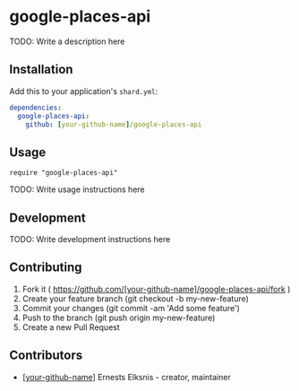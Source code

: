 # google-places-api

TODO: Write a description here

## Installation

Add this to your application's `shard.yml`:

```yaml
dependencies:
  google-places-api:
    github: [your-github-name]/google-places-api
```

## Usage

```crystal
require "google-places-api"
```

TODO: Write usage instructions here

## Development

TODO: Write development instructions here

## Contributing

1. Fork it ( https://github.com/[your-github-name]/google-places-api/fork )
2. Create your feature branch (git checkout -b my-new-feature)
3. Commit your changes (git commit -am 'Add some feature')
4. Push to the branch (git push origin my-new-feature)
5. Create a new Pull Request

## Contributors

- [[your-github-name]](https://github.com/[your-github-name]) Ernests Elksnis - creator, maintainer
